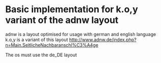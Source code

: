 # Basic implementation for k.o,y variant of the adnw layout

adnw is a layout optimised for usage with german and english language
k.o,y is a variant of this layout
http://www.adnw.de/index.php?n=Main.SeitlicheNachbaranschl%C3%A4ge

The os must use the de_DE layout
